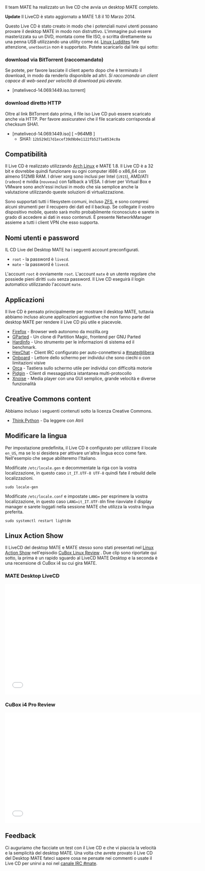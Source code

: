 <!-- 
.. link: 
.. description: 
.. tags: LiveCD,Arch Linux,News
.. date: 2014/01/30 00:17:32
.. title: Live CD del Desktop MATE
.. slug: 2014-01-30-mate-desktop-live-cd
.. author: Martin Wimpress
-->

Il team MATE ha realizzato un live CD che avvia un desktop MATE completo.

<div class="alert alert-info"><strong>Update</strong> Il LiveCD è stato aggiornato a MATE 1.8 il 10 Marzo 2014.</div>

Questo Live CD è stato creato in modo che i potenziali nuovi utenti possano provare il desktop MATE
in modo non distruttivo. L'immagine può essere masterizzata su un DVD,
montata come file ISO, o scritta direttamente su una penna USB utilizzando una utility come `dd`. [Linux Luddites](https://luddites.latenightlinux.com/) fate attenzione,  `unetbootin` non è supportato. Potete scaricarlo dal link qui sotto:

### download via BitTorrent (raccomandato)

Se potete, per favore lasciate il client aperto
dopo che è terminato il download, in modo da renderlo disponibile ad altri. *Si raccomanda un client capace di web-seed
per velocità di download più elevate.*

  * [matelivecd-14.069.1449.iso.torrent]

### download diretto HTTP

Oltre al link BitTorrent dato prima, il file iso Live CD può essere scaricato anche via HTTP. Per favore assicuratevi che il file scaricato corrisponda al
checksum SHA1.

  * [matelivecd-14.069.1449.iso] [ ~964MB ]
    * SHA1: `12b529d17d1ecef39d9b0e1122fb5271e0534c0a`

## Compatibilità

Il Live CD è realizzato utilizzando [Arch Linux](https://www.archlinux.org) e MATE 1.8. Il Live CD è a 32 bit e dovrebbe quindi funzionare su ogni computer i686 o x86_64
con almeno 512MB RAM. I driver xorg sono inclusi per Intel (`i915`),
AMD/ATI (`radeon`) e nvidia (`nouveau`) con fallback a VESA.
I driver per Virtual Box e VMware sono anch'essi inclusi in modo che sia semplice anche la valutazione utilizzando queste soluzioni di virtualizzazione.

Sono supportati tutti i filesystem comuni, incluso [ZFS](http://open-zfs.org),
e sono compresi alcuni strumenti per il recupero dei dati ed il backup. Se collegate il vostro
dispositivo mobile, questo sarà molto probabilmente riconosciuto e sarete in grado di accedere
ai dati in esso contenuti. È presente NetworkManager assieme a tutti i client VPN che esso
supporta.

## Nomi utenti e password

IL CD Live del Desktop MATE ha i seguenti account preconfigurati.

  * `root` - la password è `livecd`.
  * `mate` - la password è `livecd`.

L'account `root` è ovviamente `root`. L'account `mate` è un utente regolare
che possiede pieni diritti `sudo` senza password. Il Live CD eseguirà il login automatico
utilizzando l'account `mate`.

## Applicazioni

Il live CD è pensato principalmente per mostrare il desktop MATE, tuttavia abbiamo
incluso alcune applicazioni aggiuntive che non fanno parte del desktop MATE
per rendere il Live CD più utile e piacevole.

  * [Firefox](https://www.mozilla.org/firefox/)   - Browser web autonomo da mozilla.org
  * [GParted](https://gparted.sourceforge.io/)   - Un clone di Partition Magic, frontend per GNU Parted
  * [HardInfo](https://www.berlios.de/software/hardinfo/)  - Uno strumento per le informazioni di sistema ed il benchmark. 
  * [HexChat](https://hexchat.github.io/)   - Client IRC configurato per auto-connettersi a [#mate@libera](https://web.libera.chat/?#mate)
  * [Onboard](https://www.gnome.org/projects/orca)      - Lettore dello schermo per individui che sono ciechi o con limitazioni visive
  * [Orca](https://www.gnome.org/projects/orca)      - Tastiera sullo schermo utile per individui con difficoltà motorie
  * [Pidgin](https://pidgin.im/)    - Client di messaggistica istantanea multi-protocollo
  * [Xnoise](http://www.xnoise-media-player.com/)    - Media player con una GUI semplice, grande velocità e diverse funzionalità

## Creative Commons content

Abbiamo incluso i seguenti contenuti sotto la licenza Creative Commons.

  * [Think Python](https://www.greenteapress.com/thinkpython/)                        - Da leggere con Atril

## Modificare la lingua

Per impostazione predefinita, il Live CD è configurato per utilizzare il locale `en_US`, ma se lo si desidera
per attivare un'altra lingua ecco come fare. Nell'esempio che segue
abiliteremo l'Italiano.

Modificate `/etc/locale.gen` e decommentate la riga con la vostra localizzazione, in questo caso `it_IT.UTF-8 UTF-8`
quindi fate il rebuild delle localizzazioni.

    sudo locale-gen

Modificate `/etc/locale.conf` e impostate `LANG=` per esprimere la vostra localizzazione, in questo caso
`LANG=it_IT.UTF-8`In fine riavviate il display manager e sarete loggati nella sessione MATE che utilizza la vostra lingua preferita.

    sudo systemctl restart lightdm

## Linux Action Show

Il LiveCD del desktop MATE e MATE stesso sono stati presentati nel [Linux Action 
Show](https://www.jupiterbroadcasting.com/show/linuxactionshow/) nell'episodio [CuBox 
Linux Review](https://www.jupiterbroadcasting.com/50842/cubox-linux-review-las-s30e08/) .
Due clip sono riportate qui sotto, la prima è un rapido sguardo al LiveCD MATE Desktop
e la seconda è una recensione di CuBox i4 su cui gira MATE.

### MATE Desktop LiveCD

<iframe width="640" height="360" src="//www.youtube.com/embed/y4OpjoJiAGE?start=608" frameborder="0" allowfullscreen></iframe>

### CuBox i4 Pro Review

<iframe width="640" height="360" src="//www.youtube.com/embed/y4OpjoJiAGE?start=1925" frameborder="0" allowfullscreen></iframe>

## Feedback

Ci auguriamo che facciate un test con il Live CD e che vi piaccia la velocità e la semplicità 
del desktop MATE. Una volta che avrete provato il Live CD del Desktop MATE
fateci sapere cosa ne pensate nei commenti o usate il Live CD per unirvi a noi 
nel [canale IRC #mate](https://webchat.freenode.net/?channels=#mate).

